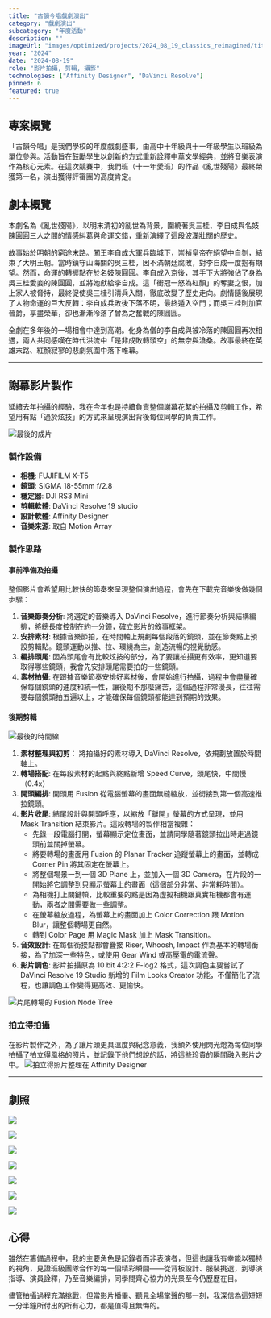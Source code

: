 ```yaml
---
title: "古韻今唱戲劇演出"
category: "戲劇演出"
subcategory: "年度活動"
description: ""
imageUrl: "images/optimized/projects/2024_08_19_classics_reimagined/titlecard.webp"
year: "2024"
date: "2024-08-19"
role: "影片拍攝, 剪輯, 攝影"
technologies: ["Affinity Designer", "DaVinci Resolve"]
pinned: 6
featured: true
---
```


## 專案概覽
「古韻今唱」是我們學校的年度戲劇盛事，由高中十年級與十一年級學生以班級為單位參與。活動旨在鼓勵學生以創新的方式重新詮釋中華文學經典，並將音樂表演作為核心元素。在這次競賽中，我們班（十一年愛班）的作品《亂世殘陽》最終榮獲第一名，演出獲得評審團的高度肯定。

## 劇本概覽

本劇名為《亂世殘陽》，以明末清初的亂世為背景，圍繞著吳三桂、李自成與名妓陳圓圓三人之間的情感糾葛與命運交錯，重新演繹了這段波瀾壯闊的歷史。

故事始於明朝的窮途末路。闖王李自成大軍兵臨城下，崇禎皇帝在絕望中自刎，結束了大明王朝。當時鎮守山海關的吳三桂，因不滿朝廷腐敗，對李自成一度抱有期望。然而，命運的轉捩點在於名妓陳圓圓。李自成入京後，其手下大將強佔了身為吳三桂愛妾的陳圓圓，並將她獻給李自成。這「衝冠一怒為紅顏」的奪妻之恨，加上家人被脅持，最終促使吳三桂引清兵入關，徹底改變了歷史走向。劇情隨後展現了人物命運的巨大反轉：李自成兵敗後下落不明，最終遁入空門；而吳三桂則加官晉爵，享盡榮華，卻也漸漸冷落了曾為之奮戰的陳圓圓。

全劇在多年後的一場相會中達到高潮。化身為僧的李自成與被冷落的陳圓圓再次相遇，兩人共同感嘆在時代洪流中「是非成敗轉頭空」的無奈與滄桑。故事最終在英雄末路、紅顏寂寥的悲劇氛圍中落下帷幕。

---
## 謝幕影片製作
延續去年拍攝的經驗，我在今年也是持續負責整個謝幕花絮的拍攝及剪輯工作，希望用有點「過於炫技」的方式來呈現演出背後每位同學的負責工作。

![最後的成片](https://drive.google.com/file/d/1aGQ9TryQcT7zw273gwb_uJrxAr64fmaa/view?usp=sharing)

### 製作設備
- **相機**: FUJIFILM X-T5
- **鏡頭**: SIGMA 18-55mm f/2.8
- **穩定器**: DJI RS3 Mini
- **剪輯軟體**: DaVinci Resolve 19 studio
- **設計軟體**: Affinity Designer
- **音樂來源**: 取自 Motion Array

### 製作思路
#### 事前準備及拍攝
整個影片會希望用比較快的節奏來呈現整個演出過程，會先在下載完音樂後做幾個步驟：
1. **音樂節奏分析**: 將選定的音樂導入 DaVinci Resolve，進行節奏分析與結構編排，將總長度控制在約一分鐘，確立影片的敘事框架。
2. **安排素材**: 根據音樂節拍，在時間軸上規劃每個段落的鏡頭，並在節奏點上預設剪輯點。鏡頭運動以推、拉、環繞為主，創造流暢的視覺動感。
3. **編排頭尾**: 因為頭尾會有比較炫技的部分，為了要讓拍攝更有效率，更知道要取得哪些鏡頭，我會先安排頭尾需要拍的一些鏡頭。
4. **素材拍攝**: 在跟據音樂節奏安排好素材後，會開始進行拍攝，過程中會盡量確保每個鏡頭的速度和統一性，讓後期不那麼痛苦，這個過程非常漫長，往往需要每個鏡頭拍五遍以上，才能確保每個鏡頭都能達到預期的效果。


#### 後期剪輯
![最後的時間線](images/optimized/projects/2024_08_19_classics_reimagined/full_timeline.webp)
1. **素材整理與初剪**： 將拍攝好的素材導入 DaVinci Resolve，依規劃放置於時間軸上。
2. **轉場搭配**: 在每段素材的起點與終點新增 Speed Curve，頭尾快，中間慢（0.4x）
3. **開頭編排**: 開頭用 Fusion 從電腦螢幕的畫面無縫縮放，並銜接到第一個高速推拉鏡頭。
4. **影片收尾**: 結尾設計與開頭呼應，以縮放「離開」螢幕的方式呈現，並用 Mask Transition 結束影片。這段轉場的製作相當複雜：
    - 先錄一段電腦打開，螢幕顯示定位畫面，並請同學隨著鏡頭拉出時走過鏡頭前並關掉螢幕。
    - 將要轉場的畫面用 Fusion 的 Planar Tracker 追蹤螢幕上的畫面，並轉成 Corner Pin 將其固定在螢幕上。
    - 將整個場景一到一個 3D Plane 上，並加入一個 3D Camera，在片段的一開始將它調整到只顯示螢幕上的畫面（這個部分非常、非常耗時間）。
    - 為相機打上關鍵幀，比較重要的點是因為虛擬相機跟真實相機都會有運動，兩者之間需要做一些調整。
    - 在螢幕縮放過程，為螢幕上的畫面加上 Color Correction 跟 Motion Blur，讓整個轉場更自然。
    - 轉到 Color Page 用 Magic Mask 加上 Mask Transition。
5. **音效設計**: 在每個銜接點都會疊接 Riser, Whoosh, Impact 作為基本的轉場銜接，為了加深一些特色，或使用 Gear Wind 或高壓電的電流聲。
6. **影片調色**: 影片拍攝原為 10 bit 4:2:2 F-log2 格式，這次調色主要嘗試了 DaVinci Resolve 19 Studio 新增的 Film Looks Creator 功能，不僅簡化了流程，也讓調色工作變得更高效、更愉快。

![片尾轉場的 Fusion Node Tree](images/optimized/projects/2024_08_19_classics_reimagined/closing_squence_fusion_comp.webp)
    

    

### 拍立得拍攝
在影片製作之外，為了讓片頭更具溫度與紀念意義，我額外使用閃光燈為每位同學拍攝了拍立得風格的照片，並記錄下他們想說的話，將這些珍貴的瞬間融入影片之中。
![拍立得照片整理在 Affinity Designer](images/optimized/projects/2024_08_19_classics_reimagined/polaroid_design.webp)

---
## 劇照

![](images/optimized/projects/2024_08_19_classics_reimagined/_DSF3005%2086%20Edited.webp)

![](images/optimized/projects/2024_08_19_classics_reimagined/_DSF3072%2090%20Edited.webp)

![](images/optimized/projects/2024_08_19_classics_reimagined/DSCF1949%206%20Edited.webp)

![](images/optimized/projects/2024_08_19_classics_reimagined/DSCF2915%2024%20Edited.webp)

![](images/optimized/projects/2024_08_19_classics_reimagined/DSCF2930%2029%20Edited.webp)

![](images/optimized/projects/2024_08_19_classics_reimagined/DSCF4477%2018%20Edited.webp)

![](images/optimized/projects/2024_08_19_classics_reimagined/DSCF4551%2022%20Edited.webp)


## 心得
雖然在籌備過程中，我的主要角色是記錄者而非表演者，但這也讓我有幸能以獨特的視角，見證班級團隊合作的每一個精彩瞬間——從背板設計、服裝挑選，到導演指導、演員詮釋，乃至音樂編排，同學間齊心協力的光景至今仍歷歷在目。

儘管拍攝過程充滿挑戰，但當影片播畢、聽見全場掌聲的那一刻，我深信為這短短一分半鐘所付出的所有心力，都是值得且無悔的。



